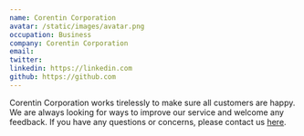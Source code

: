 ```yaml
---
name: Corentin Corporation
avatar: /static/images/avatar.png
occupation: Business
company: Corentin Corporation
email: 
twitter: 
linkedin: https://linkedin.com
github: https://github.com
---
```


Corentin Corporation works tirelessly to make sure all customers are happy. We are always looking for ways to improve our service and welcome any feedback. If you have any questions or concerns, please contact us [here](mailto:).
